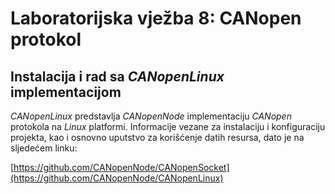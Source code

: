 # Laboratorijska vježba 8: CANopen protokol #

## Instalacija i rad sa *CANopenLinux* implementacijom

*CANopenLinux* predstavlja *CANopenNode* implementaciju *CANopen* protokola na *Linux* platformi. Informacije vezane za instalaciju i konfiguraciju projekta, kao i osnovno uputstvo za korišćenje datih resursa, dato je na sljedećem linku:

[https://github.com/CANopenNode/CANopenSocket](https://github.com/CANopenNode/CANopenLinux)
